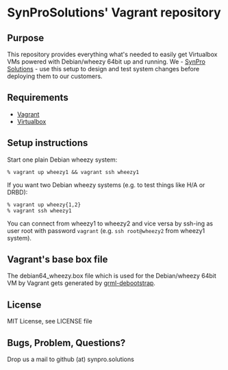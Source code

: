 # SynProSolutions' Vagrant repository

## Purpose

This repository provides everything what's needed to easily get Virtualbox VMs powered with Debian/wheezy 64bit up and running.
We - [SynPro Solutions](http://synpro-solutions.com/) - use this setup to design and test system changes before deploying them to our customers.

## Requirements

* [Vagrant](http://www.vagrantup.com/)
* [Virtualbox](https://www.virtualbox.org/)

## Setup instructions

Start one plain Debian wheezy system:

```
% vagrant up wheezy1 && vagrant ssh wheezy1
```

If you want two Debian wheezy systems (e.g. to test things like H/A or DRBD):

```
% vagrant up wheezy{1,2}
% vagrant ssh wheezy1
```

You can connect from wheezy1 to wheezy2 and vice versa by ssh-ing as user root with password `vagrant` (e.g. `ssh root@wheezy2` from wheezy1 system).

## Vagrant's base box file

The debian64_wheezy.box file which is used for the Debian/wheezy 64bit VM by Vagrant gets generated by [grml-debootstrap](https://github.com/grml/grml-debootstrap).

## License

MIT License, see LICENSE file

## Bugs, Problem, Questions?

Drop us a mail to github (at) synpro.solutions
